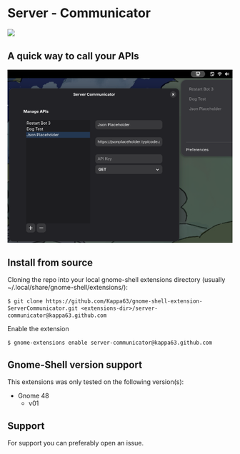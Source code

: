 # Server - Communicator
[<img src="https://micheleg.github.io/dash-to-dock/media/get-it-on-ego.png" height="100">](https://extensions.gnome.org/extension/8343/server-communicator)
## A quick way to call your APIs
![screenshot](https://github.com/Kappa63/gnome-shell-extension-ServerCommunicator/raw/master/assets/app-screenshot.png)

## Install from source
Cloning the repo into your local gnome-shell extensions directory (usually ~/.local/share/gnome-shell/extensions/):
```
$ git clone https://github.com/Kappa63/gnome-shell-extension-ServerCommunicator.git <extensions-dir>/server-communicator@kappa63.github.com
```
Enable the extension
```
$ gnome-extensions enable server-communicator@kappa63.github.com
```

## Gnome-Shell version support
This extensions was only tested on the following version(s):
* Gnome 48
  * v01

## Support
For support you can preferably open an issue.
